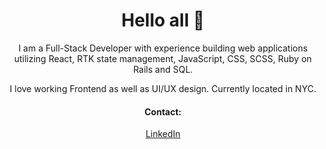 <h1 align="center">Hello all 🙂</h1>

<p align="center">I am a Full-Stack Developer with experience building web applications utilizing React, RTK state management, JavaScript, CSS, SCSS, Ruby on Rails and SQL.</p>
<p align="center">I love working Frontend as well as UI/UX design. Currently located in NYC.</p>
  
<h4 align="center">Contact: </h4>
<p align="center"> 
<a href="https://www.linkedin.com/in/karem-ceron/" target="_blank" > LinkedIn </a>
</p>


<!--
**kceron/kceron** is a ✨ _special_ ✨ repository because its `README.md` (this file) appears on your GitHub profile.

Here are some ideas to get you started:

- 🔭 I’m currently working on my "Pronto Meal" App
- 🌱 I’m currently learning ...
- 👯 I’m looking to collaborate on ...
- 🤔 I’m looking for help with ...
- 💬 Ask me about ...
- 📫 How to reach me: ...
- 😄 Pronouns: ...
- ⚡ Fun fact: ...
-->
